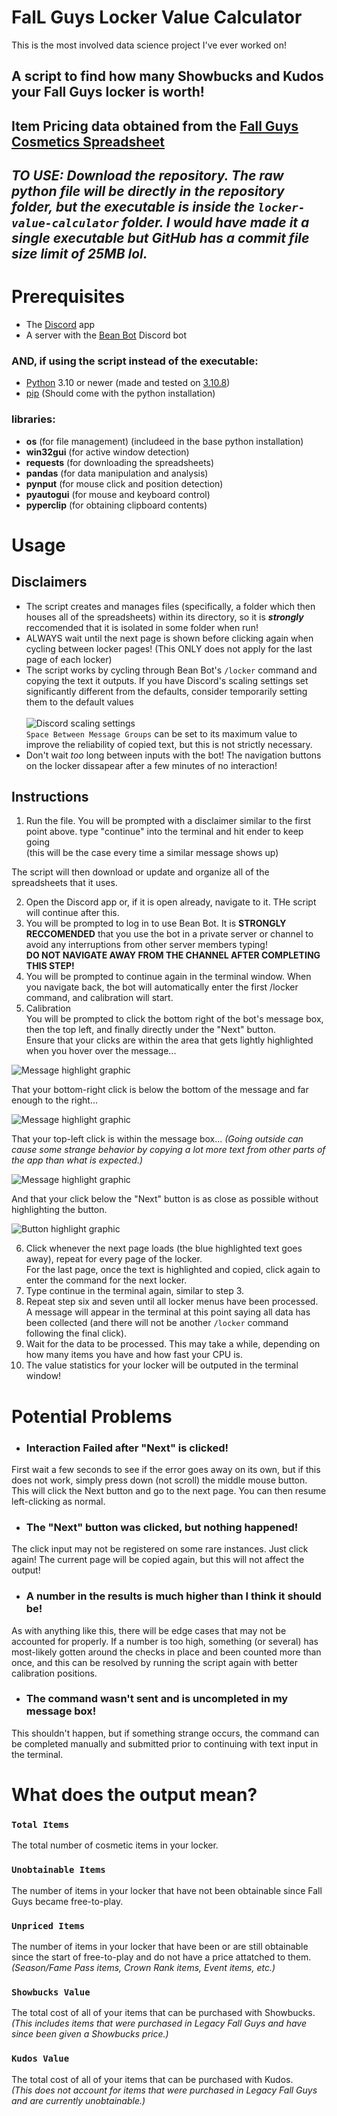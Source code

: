 # FalL Guys Locker Value Calculator
This is the most involved data science project I've ever worked on!

## A script to find how many Showbucks and Kudos your Fall Guys locker is worth!

## Item Pricing data obtained from the [Fall Guys Cosmetics Spreadsheet](https://docs.google.com/spreadsheets/d/1eaa8MfYVrtkA1apyfKGWITRLAUqzPoBo10dsbXGMbDM/edit#gid=1017097573)

## _TO USE: Download the repository. The raw python file will be directly in the repository folder, but the executable is inside the `locker-value-calculator`  folder. I would have made it a single executable but GitHub has a commit file size limit of 25MB lol._
# Prerequisites
* The [Discord](https://discord.com/download) app
* A server with the [Bean Bot](https://discord.com/api/oauth2/authorize?client_id=757943040198443054&permissions=380104993856&scope=bot%20applications.commands) Discord bot
### AND, if using the script instead of the executable:
* [Python](https://www.python.org/downloads/) 3.10 or newer (made and tested on [3.10.8](https://www.python.org/downloads/release/python-3108/))
* [pip](https://pip.pypa.io/en/stable/installation/) (Should come with the python installation)
### libraries:
* **os** (for file management) (includeed in the base python installation)
* **win32gui** (for active window detection)
* **requests** (for downloading the spreadsheets)
* **pandas** (for data manipulation and analysis)
* **pynput** (for mouse click and position detection)
* **pyautogui** (for mouse and keyboard control)
* **pyperclip** (for obtaining clipboard contents)
# Usage
## Disclaimers
* The script creates and manages files (specifically, a folder which then houses all of the spreadsheets) within its directory, so it is _**strongly**_ reccomended that it is isolated in some folder when run!
* ALWAYS wait until the next page is shown before clicking again when cycling between locker pages! (This ONLY does not apply for the last page of each locker)
* The script works by cycling through Bean Bot's `/locker`  command and copying the text it outputs. If you have Discord's scaling settings set significantly different from the defaults, consider temporarily setting them to the default values\
\
![Discord scaling settings](https://github.com/ioh-UwU/fg-locker-value-calculator/assets/81399391/d1a60a62-7a2f-4934-8f4d-c9deb4e30501)
\
`Space Between Message Groups` can be set to its maximum value to improve the reliability of copied text, but this is not strictly necessary. 
* Don't wait _too_ long between inputs with the bot! The navigation buttons on the locker dissapear after a few minutes of no interaction!
## Instructions
1. Run the file. You will be prompted with a disclaimer similar to the first point above. type "continue" into the terminal and hit ender to keep going\
(this will be the case every time a similar message shows up)

The script will then download or update and organize all of the spreadsheets that it uses.

2. Open the Discord app or, if it is open already, navigate to it. THe script will continue after this.
3. You will be prompted to log in to use Bean Bot. It is **STRONGLY RECCOMENDED** that you use the bot in a private server or channel to avoid any interruptions from other server members typing!\
**DO NOT NAVIGATE AWAY FROM THE CHANNEL AFTER COMPLETING THIS STEP!**
4. You will be prompted to continue again in the terminal window. When you navigate back, the bot will automatically enter the first /locker command, and calibration will start.
5. Calibration\
You will be prompted to click the bottom right of the bot's message box, then the top left, and finally directly under the "Next" button.\
Ensure that your clicks are within the area that gets lightly highlighted when you hover over the message...

![Message highlight graphic](https://github.com/ioh-UwU/fg-locker-value-calculator/assets/81399391/350f944c-850b-4233-a6a6-94d04ee4e5c8)

That your bottom-right click is below the bottom of the message and far enough to the right...

![Message highlight graphic](https://github.com/ioh-UwU/fg-locker-value-calculator/assets/81399391/12921927-a364-429a-a0a6-1c69676ea43a)

That your top-left click is within the message box...
_(Going outside can cause some strange behavior by copying a lot more text from other parts of the app than what is expected.)_

![Message highlight graphic](https://github.com/ioh-UwU/fg-locker-value-calculator/assets/81399391/eb6aa75a-55d2-4db0-bbd9-a32bd994170c)

And that your click below the "Next" button is as close as possible without highlighting the button.

![Button highlight graphic](https://github.com/ioh-UwU/fg-locker-value-calculator/assets/81399391/6cd337aa-7911-447a-9f5b-42063bccc8ba)

6. Click whenever the next page loads (the blue highlighted text goes away), repeat for every page of the locker.\
For the last page, once the text is highlighted and copied, click again to enter the command for the next locker.
7. Type continue in the terminal again, similar to step 3.
8. Repeat step six and seven until all locker menus have been processed. A message will appear in the terminal at this point saying all data has been collected (and there will not be another `/locker`  command following the final click).
9. Wait for the data to be processed. This may take a while, depending on how many items you have and how fast your CPU is.
10. The value statistics for your locker will be outputed in the terminal window!

# Potential Problems
* ### Interaction Failed after "Next" is clicked!
First wait a few seconds to see if the error goes away on its own, but if this does not work, simply press down (not scroll) the middle mouse button. This will click the Next button and go to the next page. You can then resume left-clicking as normal.
* ### The "Next" button was clicked, but nothing happened!
The click input may not be registered on some rare instances. Just click again! The current page will be copied again, but this will not affect the output!
* ### A number in the results is much higher than I think it should be!
As with anything like this, there will be edge cases that may not be accounted for properly. If a number is too high, something (or several) has most-likely gotten around the checks in place and been counted more than once, and this can be resolved by running the script again with better calibration positions.
* ### The command wasn't sent and is uncompleted in my message box!
This shouldn't happen, but if something strange occurs, the command can be completed manually and submitted prior to continuing with text input in the terminal.

# What does the output mean?
### `Total Items`
The total number of cosmetic items in your locker.
### `Unobtainable Items`
The number of items in your locker that have not been obtainable since Fall Guys became free-to-play.
### `Unpriced Items`
The number of items in your locker that have been or are still obtainable since the start of free-to-play and do not have a price attatched to them.\
*(Season/Fame Pass items, Crown Rank items, Event items, etc.)*
### `Showbucks Value`
The total cost of all of your items that can be purchased with Showbucks.\
*(This includes items that were purchased in Legacy Fall Guys and have since been given a Showbucks price.)*
### `Kudos Value`
The total cost of all of your items that can be purchased with Kudos.\
*(This does not account for items that were purchased in Legacy Fall Guys and are currently unobtainable.)*
